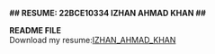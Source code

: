 **## RESUME: 22BCE10334 IZHAN AHMAD KHAN ##**  

**README FILE**  
Download my resume:[IZHAN_AHMAD_KHAN](https://github.com/izhan05803/izhan-ahmad-khan-resume/blob/main/IZHAN_AHMAD_KHAN_RESUME.pdf)
